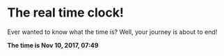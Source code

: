 # The real time clock!

Ever wanted to know what the time is? Well, your journey is about to end!

**The time is Nov 10, 2017, 07:49**